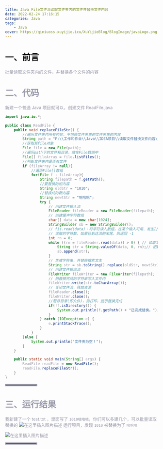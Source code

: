 ```yaml
---
title: Java File文件流读取文件夹内的文件并替换文件内容
date: 2022-02-24 17:16:15
categories: Java
tags:
    - Java
cover: https://qiniuoss.xuyijie.icu/XuYijieBlog/BlogImage/javaLogo.png
---
```

# 一、前言
<font color=#999AAA >批量读取文件夹内的文件，并替换各个文件的内容


# 二、代码


<font color=#999AAA >新建一个普通 Java 项目就可以，创建文件 ReadFile.java

```java
import java.io.*;

public class ReadFile {
    public void replaceFileStr() {
        //遍历文件夹内所有内容，不包换文件夹里的文件夹里的内容
        String path = "F:\\工作和作业\\Java\\IDEA项目\\读取文件替换文件内容\\txt";
        //获取其file对象
        File file = new File(path);
        //遍历path下的文件和目录，放在File数组中
        File[] fileArray = file.listFiles();
        //判断文件夹内是否有文件
        if (fileArray != null){
            //遍历File[]数组
            for(File f : fileArray){
                String filepath = f.getPath();
                //要替换的旧内容
                String oldStr = "1010";
                //替换成的新内容
                String newtStr = "哈哈哈";
                try {
                    // 创建文件输入流
                    FileReader fileReader = new FileReader(filepath);
                    // 创建缓冲字符数组
                    char[] data = new char[1024];
                    StringBuilder sb = new StringBuilder();
                    // fis.read(data)：将字符读入数组。在某个输入可用、发生I/O错误或者已到达流的末尾前，此方法一直阻塞。
                    // 读取的字符数，如果已到达流的末尾，则返回 -1
                    int rn = 0;
                    while ((rn = fileReader.read(data)) > 0) { // 读取文件内容到字符串构建器
                        String str = String.valueOf(data, 0, rn);// 把数组转换成字符串
                        sb.append(str);
                    }
                    // 生成字符串，并替换搜索文本
                    String str = sb.toString().replace(oldStr, newtStr);
                    // 创建文件输出流
                    FileWriter fileWriter = new FileWriter(filepath);
                    // 把替换完成的字符串写入文件内
                    fileWriter.write(str.toCharArray());
                    // 关闭文件流，释放资源
                    fileReader.close();
                    fileWriter.close();
                    //若非目录(即文件)，则打印，提示替换完成
                    if(!f.isDirectory()) {
                        System.out.println(f.getPath() + "已完成替换。");
                    }
                } catch (IOException e) {
                    e.printStackTrace();
                }
            }
        }else {
            System.out.println("文件夹为空！");
        }
    }

    public static void main(String[] args) {
        ReadFile readFile = new ReadFile();
        readFile.replaceFileStr();
    }
}

```

<hr style=" border:solid; width:100px; height:1px;" color=#000000 size=1">



# 三、运行结果

<font color=#999AAA >我新建了一个 test.txt ，里面写了 `1010嘻嘻嘻`，你们可以多建几个，可以批量读取替换的
![在这里插入图片描述](https://img-blog.csdnimg.cn/f514471595fb41febaacdd3dad213792.png)
<font color=#999AAA >运行项目，发现 `1010` 被替换为了 `哈哈哈`

![在这里插入图片描述](https://img-blog.csdnimg.cn/988f5be721cb4a3ca21ddb4881ee5f70.png)




<hr style=" border:solid; width:100px; height:1px;" color=#000000 size=1">

